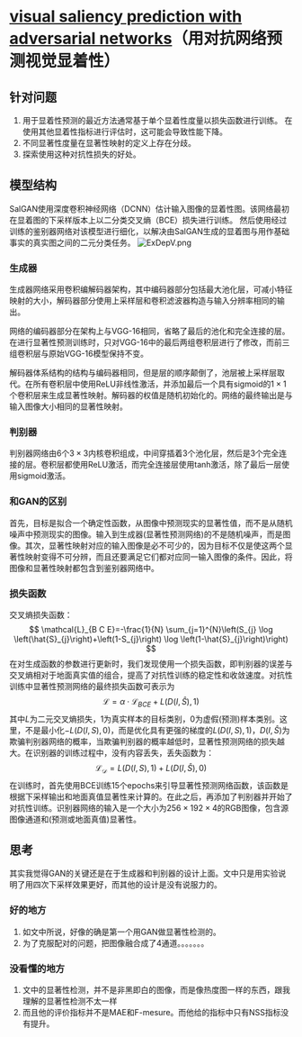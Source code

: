 

# [visual saliency prediction with adversarial networks](https://arxiv.org/pdf/1701.01081.pdf)（用对抗网络预测视觉显着性）

## 针对问题

1. 用于显着性预测的最近方法通常基于单个显着性度量以损失函数进行训练。 在使用其他显着性指标进行评估时，这可能会导致性能下降。
2. 不同显著性度量在显著性映射的定义上存在分歧。
3. 探索使用这种对抗性损失的好处。

## 模型结构

SalGAN使用深度卷积神经网络（DCNN）估计输入图像的显着性图。该网络最初在显着图的下采样版本上以二分类交叉熵（BCE）损失进行训练。 然后使用经过训练的鉴别器网络对该模型进行细化，以解决由SalGAN生成的显着图与用作基础事实的真实图之间的二元分类任务。
![ExDepV.png](https://s2.ax1x.com/2019/05/20/ExDepV.png)

### 生成器

生成器网络采用卷积编解码器架构，其中编码器部分包括最大池化层，可减小特征映射的大小，解码器部分使用上采样层和卷积滤波器构造与输入分辨率相同的输出。

网络的编码器部分在架构上与VGG-16相同，省略了最后的池化和完全连接的层。在进行显著性预测训练时，只对VGG-16中的最后两组卷积层进行了修改，而前三组卷积层与原始VGG-16模型保持不变。

解码器体系结构的结构与编码器相同，但是层的顺序颠倒了，池层被上采样层取代。在所有卷积层中使用ReLU非线性激活，并添加最后一个具有sigmoid的$1\times1$个卷积层来生成显著性映射。解码器的权值是随机初始化的。网络的最终输出是与输入图像大小相同的显著性映射。

### 判别器

判别器网络由6个$3\times3$内核卷积组成，中间穿插着3个池化层，然后是3个完全连接的层。卷积层都使用ReLU激活，而完全连接层使用tanh激活，除了最后一层使用sigmoid激活。

### 和GAN的区别

首先，目标是拟合一个确定性函数，从图像中预测现实的显著性值，而不是从随机噪声中预测现实的图像。输入到生成器(显著性预测网络)的不是随机噪声，而是图像。其次，显著性映射对应的输入图像是必不可少的，因为目标不仅是使这两个显著性映射变得不可分辨，而且还要满足它们都对应同一输入图像的条件。因此，将图像和显著性映射都包含到鉴别器网络中。

### 损失函数

交叉熵损失函数：
$$
\mathcal{L}_{B C E}=-\frac{1}{N} \sum_{j=1}^{N}\left(S_{j} \log \left(\hat{S}_{j}\right)+\left(1-S_{j}\right) \log \left(1-\hat{S}_{j}\right)\right)
$$
在对生成函数的参数进行更新时，我们发现使用一个损失函数，即判别器的误差与交叉熵相对于地面真实值的组合，提高了对抗性训练的稳定性和收敛速度。对抗性训练中显著性预测网络的最终损失函数可表示为
$$
\mathcal{L}=\alpha \cdot \mathcal{L}_{B C E}+L(D(I, \hat{S}), 1)
$$
其中$L$为二元交叉熵损失，1为真实样本的目标类别，0为虚假(预测)样本类别。这里，不是最小化$-L(D(I, S), 0)$，而是优化具有更强的梯度的$L(D(I, S), 1)$，$D(I, \hat{S})$为欺骗判别器网络的概率，当欺骗判别器的概率越低时，显著性预测网络的损失越大。在识别器的训练过程中，没有内容丢失，丢失函数为：
$$
\mathcal{L}_{\mathcal{D}}=L(D(I, S), 1)+L(D(I, \hat{S}), 0)
$$
在训练时，首先使用BCE训练15个epochs来引导显著性预测网络函数，该函数是根据下采样输出和地面真值显著性来计算的。在此之后，再添加了判别器并开始了对抗性训练。识别器网络的输入是一个大小为$256\times192\times4$的RGB图像，包含源图像通道和(预测或地面真值)显著性。

## 思考

其实我觉得GAN的关键还是在于生成器和判别器的设计上面。文中只是用实验说明了用四次下采样效果更好，而其他的设计是没有说服力的。

### 好的地方

1. 如文中所说，好像的确是第一个用GAN做显著性检测的。
2. 为了克服配对的问题，把图像融合成了4通道。。。。。。。

### 没看懂的地方

1. 文中的显著性检测，并不是非黑即白的图像，而是像热度图一样的东西，跟我理解的显著性检测不太一样
2. 而且他的评价指标并不是MAE和F-mesure。而他给的指标中只有NSS指标没有提升。

